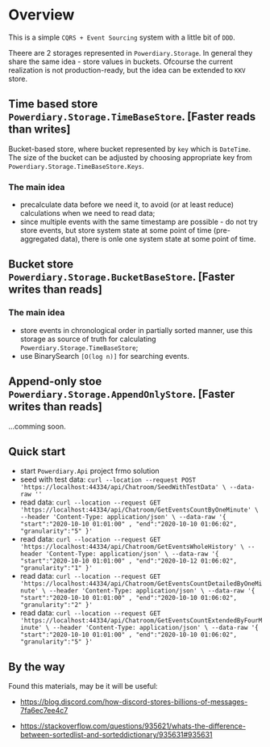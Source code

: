 # Overview

This is a simple `CQRS + Event Sourcing` system with a little bit of `DDD`.

Theere are 2 storages represented in `Powerdiary.Storage`. In general they share the same idea - store values in buckets. Ofcourse the current realization is not production-ready, but the idea can be extended to `KKV` store.

## Time based store `Powerdiary.Storage.TimeBaseStore`. [Faster reads than writes]

Bucket-based store, where bucket represented by `key` which is `DateTime`. The size of the bucket can be adjusted by choosing appropriate key from `Powerdiary.Storage.TimeBaseStore.Keys`.

### The main idea

- precalculate data before we need it, to avoid (or at least reduce) calculations when we need to read data;
- since multiple events with the same timestamp are possible - do not try store events, but store system state at some point of time (pre-aggregated data), there is onle one system state at some point of time.

## Bucket store `Powerdiary.Storage.BucketBaseStore`. [Faster writes than reads]

### The main idea

- store events in chronological order in partially  sorted manner, use this storage as source of truth for calculating `Powerdiary.Storage.TimeBaseStore`;
- use BinarySearch `[O(log n)]` for searching events.

## Append-only stoe `Powerdiary.Storage.AppendOnlyStore`. [Faster writes than reads]

...comming soon.

## Quick start

- start `Powerdiary.Api` project frmo solution
- seed with test data: `curl --location --request POST 'https://localhost:44334/api/Chatroom/SeedWithTestData' \
--data-raw ''`
- read data: `curl --location --request GET 'https://localhost:44334/api/Chatroom/GetEventsCountByOneMinute' \
--header 'Content-Type: application/json' \
--data-raw '{
    "start":"2020-10-10 01:01:00" ,
    "end":"2020-10-10 01:06:02",
    "granularity":"5"
}'`
- read data: `curl --location --request GET 'https://localhost:44334/api/Chatroom/GetEventsWholeHistory' \
--header 'Content-Type: application/json' \
--data-raw '{
    "start":"2020-10-10 01:01:00" ,
    "end":"2020-10-12 01:06:02",
    "granularity":"1"
}'`
- read data: `curl --location --request GET 'https://localhost:44334/api/Chatroom/GetEventsCountDetailedByOneMinute' \
--header 'Content-Type: application/json' \
--data-raw '{
    "start":"2020-10-10 01:01:00" ,
    "end":"2020-10-10 01:06:02",
    "granularity":"2"
}'`
- read data: `curl --location --request GET 'https://localhost:44334/api/Chatroom/GetEventsCountExtendedByFourMinute' \
--header 'Content-Type: application/json' \
--data-raw '{
    "start":"2020-10-10 01:01:00" ,
    "end":"2020-10-10 01:06:02",
    "granularity":"5"
}'`

## By the way

Found this materials, may be it will be useful:

- https://blog.discord.com/how-discord-stores-billions-of-messages-7fa6ec7ee4c7

- https://stackoverflow.com/questions/935621/whats-the-difference-between-sortedlist-and-sorteddictionary/935631#935631
